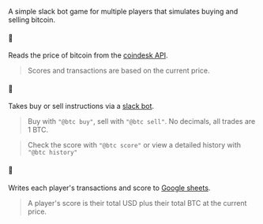 A simple slack bot game for multiple players that simulates buying and selling bitcoin.

#### 🌲

Reads the price of bitcoin from the [coindesk API](https://www.coindesk.com/api/).

> Scores and transactions are based on the current price.

#### 🌳 

Takes buy or sell instructions via a [slack bot](https://api.slack.com/).

> Buy with `"@btc buy"`, sell with `"@btc sell"`. No decimals, all trades are 1 BTC. 

> Check the score with `"@btc score"` or view a detailed history with `"@btc history"`

#### 🎄

Writes each player's transactions and score to [Google sheets](https://developers.google.com/sheets/api/).

> A player's score is their total USD plus their total BTC at the current price.



